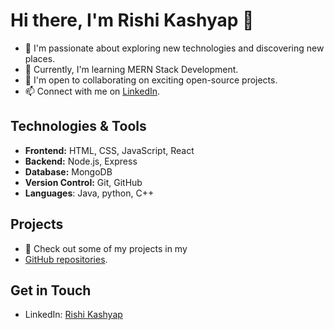 # Hi there, I'm Rishi Kashyap 👋

- 👀 I'm passionate about exploring new technologies and discovering new places.
- 🌱 Currently, I'm learning MERN Stack Development.
- 💞️ I'm open to collaborating on exciting open-source projects.
- 📫 Connect with me on [LinkedIn](https://www.linkedin.com/in/rishi-kashyap-420a10218).

## Technologies & Tools

- **Frontend:** HTML, CSS, JavaScript, React
- **Backend:** Node.js, Express
- **Database:** MongoDB
- **Version Control:** Git, GitHub
- **Languages**: Java, python, C++ 

## Projects

- 🚀 Check out some of my projects in my
- [GitHub repositories](https://github.com/Rishikashyap007).

## Get in Touch

- LinkedIn: [Rishi Kashyap](https://www.linkedin.com/in/rishi-kashyap-420a10218)


<!---
Rishikashyap007/Rishikashyap007 is a ✨ special ✨ repository because its `README.md` (this file) appears on your GitHub profile.
You can click the Preview link to take a look at your changes.
--->
